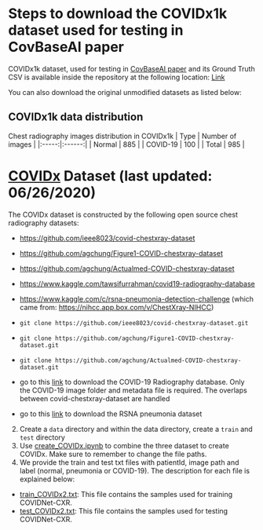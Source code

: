 # Steps to download the COVIDx1k dataset used for testing in CovBaseAI paper

COVIDx1k dataset, used for testing in [CovBaseAI paper](https://www.medrxiv.org/content/10.1101/2020.10.20.20213793v1) and its Ground Truth CSV is available inside the repository at the following location: [Link](../COVIDx1k) 

You can also download the original unmodified datasets as listed below:

## COVIDx1k data distribution

Chest radiography images distribution in COVIDx1k
|  Type | Number of images |
|:-----:|:------:|
| Normal | 885 |
|  COVID-19 | 100 |
|  Total | 985 |

# [COVIDx](https://github.com/lindawangg/COVID-Net) Dataset (last updated: 06/26/2020)

<!--We especially thank the Radiological Society of North America, National Institutes of Health, Figure1, Actualmed, M.E.H. Chowdhury et al., Dr. Joseph Paul Cohen and the team at MILA involved in the COVID-19 image data collection project for making data available to the global community.-->

The COVIDx dataset is constructed by the following open source chest radiography datasets:
* https://github.com/ieee8023/covid-chestxray-dataset
* https://github.com/agchung/Figure1-COVID-chestxray-dataset
* https://github.com/agchung/Actualmed-COVID-chestxray-dataset
* https://www.kaggle.com/tawsifurrahman/covid19-radiography-database
* https://www.kaggle.com/c/rsna-pneumonia-detection-challenge (which came from: https://nihcc.app.box.com/v/ChestXray-NIHCC)

 * `git clone https://github.com/ieee8023/covid-chestxray-dataset.git`
 * `git clone https://github.com/agchung/Figure1-COVID-chestxray-dataset.git`
 * `git clone https://github.com/agchung/Actualmed-COVID-chestxray-dataset.git`
 * go to this [link](https://www.kaggle.com/tawsifurrahman/covid19-radiography-database) to download the COVID-19 Radiography database. Only the COVID-19 image folder and metadata file is required. The overlaps between covid-chestxray-dataset are handled
 * go to this [link](https://www.kaggle.com/c/rsna-pneumonia-detection-challenge/data) to download the RSNA pneumonia dataset
2. Create a `data` directory and within the data directory, create a `train` and `test` directory
3. Use [create\_COVIDx.ipynb](https://github.com/ddlab-igib/COVID-Net/blob/master/create_COVIDx.ipynb) to combine the three dataset to create COVIDx. Make sure to remember to change the file paths.
4. We provide the train and test txt files with patientId, image path and label (normal, pneumonia or COVID-19). The description for each file is explained below:
 * [train\_COVIDx2.txt](../train_COVIDx3.txt): This file contains the samples used for training COVIDNet-CXR.
 * [test\_COVIDx2.txt](../test_COVIDx3.txt): This file contains the samples used for testing COVIDNet-CXR.
